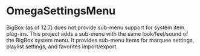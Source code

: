 # OmegaSettingsMenu
BigBox (as of 12.7) does not provide sub-menu support for system item plug-ins. This project adds a sub-menu
with the same look/feel/sound of the BigBox system menu. It provides sub-menu items for marquee settings,
playlist settings, and favorites import/export.
